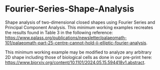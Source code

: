 # Fourier-Series-Shape-Analysis
Shape analysis of two-dimensional closed shapes using Fourier Series and Principal Component Analysis. This minimum working examples recreates the results found in Table 3 in the following reference: https://www.palass.org/publications/newsletter/palaeomath-101/palaeomath-part-25-centre-cannot-hold-ii-elliptic-fourier-analysis. 

This minimum working example may be modified to analyze any arbitrary 2D shape including those of biological cells as done in our pre-print here: https://www.biorxiv.org/content/10.1101/2024.05.15.594418v1.abstract.

